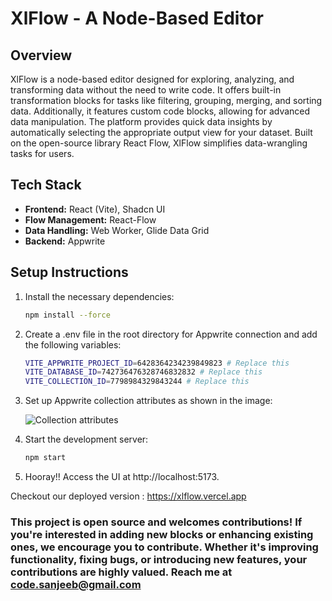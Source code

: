 # XlFlow - A Node-Based Editor

## Overview

XlFlow is a node-based editor designed for exploring, analyzing, and transforming data without the need to write code. It offers built-in transformation blocks for tasks like filtering, grouping, merging, and sorting data. Additionally, it features custom code blocks, allowing for advanced data manipulation. The platform provides quick data insights by automatically selecting the appropriate output view for your dataset. Built on the open-source library React Flow, XlFlow simplifies data-wrangling tasks for users.

## Tech Stack

- **Frontend:** React (Vite), Shadcn UI
- **Flow Management:** React-Flow
- **Data Handling:** Web Worker, Glide Data Grid
- **Backend:** Appwrite

## Setup Instructions

1. Install the necessary dependencies:

   ```bash
   npm install --force
    ```

2. Create a .env file in the root directory for Appwrite connection and add the following variables:

   ```bash
   VITE_APPWRITE_PROJECT_ID=6428364234239849823 # Replace this
   VITE_DATABASE_ID=742736476328746832832 # Replace this
   VITE_COLLECTION_ID=7798984329843244 # Replace this
    ```
3. Set up Appwrite collection attributes as shown in the image:

   ![Collection attributes](image.png)


4. Start the development server:

    ```bash
   npm start
    ```

5. Hooray!! Access the UI at http://localhost:5173.

Checkout our deployed version : https://xlflow.vercel.app

### This project is open source and welcomes contributions! If you're interested in adding new blocks or enhancing existing ones, we encourage you to contribute. Whether it's improving functionality, fixing bugs, or introducing new features, your contributions are highly valued. Reach me at code.sanjeeb@gmail.com




